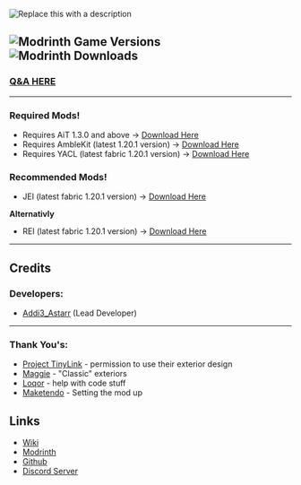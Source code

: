 ![Replace this with a description](https://cdn.modrinth.com/data/cached_images/95e918d0f5e8fea049cf34eede40dd05fdaab879.png)



![Modrinth Game Versions](https://img.shields.io/modrinth/game-versions/ait-extras?link=https%3A%2F%2Fmodrinth.com%2Fmod%2Fait%2Fversions)
![Modrinth Downloads](https://img.shields.io/modrinth/dt/ait-extras?logo=modrinth&link=https%3A%2F%2Fmodrinth.com%2Fmod%2Fait)
---------

### [Q&A HERE](https://github.com/amblelabs/ait-extras/wiki/Q&A)

---------------

### Required Mods!

- Requires AiT 1.3.0 and above -> [Download Here](https://modrinth.com/mod/ait/versions)
- Requires AmbleKit (latest 1.20.1 version) -> [Download Here](https://modrinth.com/mod/amblekit/versions)
- Requires YACL (latest fabric 1.20.1 version) -> [Download Here](https://modrinth.com/mod/yacl/versions?g=1.20.1&l=fabric)

### Recommended Mods!

- JEI (latest fabric 1.20.1 version) -> [Download Here](https://modrinth.com/mod/jei/versions?g=1.20.1&l=fabric)
  
**Alternativly**
  
- REI (latest fabric 1.20.1 version) -> [Download Here](https://modrinth.com/mod/rei/versions?g=1.20.1&l=fabric)

-----------
## Credits

### Developers:
- [Addi3_Astarr](https://addieastarr.carrd.co/) (Lead Developer)

---
### Thank You's:

- [Project TinyLink](https://www.youtube.com/@projecttinylink7986) - permission to use their exterior design
- [Maggie](https://discord.com/channels/1213989169878274068/1289647140485861438) - "Classic" exteriors
- [Loqor](https://loqor.dev) - help with code stuff
- [Maketendo](https://modrinth.com/user/Maketendo) - Setting the mod up

## Links
- [Wiki](https://github.com/amblelabs/ait-extras/wiki)
- [Modrinth](https://modrinth.com/project/ait-extras)
- [Github](https://github.com/amblelabs/ait-extras)
- [Discord Server](https://discord.gg/5JDKuzarcS)
